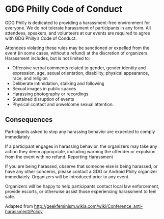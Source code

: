 # GDG Philly Code of Conduct

GDG Philly is dedicated to providing a harassment-free environment for everyone. We do not tolerate harassment of participants in any form. All attendees, speakers, and volunteers at our events are required to agree with GDG Philly’s Code of Conduct.

Attendees violating these rules may be sanctioned or expelled from the event (in some cases, without a refund) at the discretion of organizers. Harassment includes, but is not limited to:

* Offensive verbal comments related to gender, gender identity and expression, age, sexual orientation, disability, physical appearance, race, and religion
* Deliberate intimidation, stalking and following
* Sexual images in public spaces
* Harassing photography or recordings
* Sustained disruption of events
* Physical contact and unwelcome sexual attention.

## Consequences

Participants asked to stop any harassing behavior are expected to comply immediately.

If a participant engages in harassing behavior, the organizers may take any action they deem appropriate, including warning the offender or expulsion from the event with no refund.
Reporting Harassment

If you are being harassed, observe that someone else is being harassed, or have any other concerns, please contact a GDG or Android Philly organizer immediately. Organizers will be introduced prior to any event.

Organizers will be happy to help participants contact local law enforcement, provide escorts, or otherwise assist those experiencing harassment to feel safe.

Adapted from http://geekfeminism.wikia.com/wiki/Conference_anti-harassment/Policy

